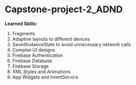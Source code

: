 # Capstone-project-2_ADND

<b> Learned Skills: </b>
1) Fragments
2) Adaptive layouts to different devices
3) SavedInstanceState to avoid unnecessary network calls
4) Complex UI designs
5) Firebase Authentication
6) Firebase Database
7) Firebase Storage
8) XML Styles and Animations
9) App Widgets and IntentService
